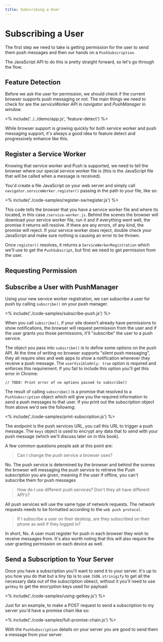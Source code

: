 ```yaml
---
title: Subscribing a User
---
```

# Subscribing a User

The first step we need to take is getting permission for the user to send
them push messages and then our hands on a `PushSubscription`.

The JavaScript API to do this is pretty straight forward, so let's go through
the flow.

## Feature Detection

Before we ask the user for permission, we should check if the current browser
supports push messaging or not. The main things we need to check for are
the *serviceWorker* API in *navigator* and *PushManager* in *window*.

<% include('../../demo/app.js', 'feature-detect') %>

While browser support is growing quickly for both service worker and
push messaging support, it's always a good idea to feature detect and
progressively enhance like this.

## Register a Service Worker

Knowing that service worker and Push is supported, we need to tell the browser
where our special service worker file is (this is the JavaScript file
that will be called when a message is received).

You'd create a file JavaScript on your web server and simply call
`navigator.serviceWorker.register()` passing in the path to your file,
like so:

<% include('./code-samples/register-sw/register.js') %>

This code tells the browser that you have a service worker file and where
its located, in this case `/service-worker.js`. Behind the scenes
the browser will download your service worker file, run it and if everything
went well, the promise it returns will resolve. If there are any errors, of
any kind, the promise will reject. If your service worker does reject, double
check your JavaScript and make sure nothing is causing an error to be thrown.

Once `register()` resolves, it returns a `ServiceWorkerRegistration` which
we'll use to get the `PushSubscript`, but first we need to get permission from
the user.

## Requesting Permission



## Subscribe a User with PushManager

Using your new service worker registration, we can subscribe a user
for push by calling `subscribe()` on your push manager.

<% include('./code-samples/subscribe-push.js') %>

When you call `subscribe()`, if your site doesn't already have permissions
to show notifications, the browser will request permission from the user
and if the user grants you those permissions, it'll "subscribe" the user to
a push service.

The object you pass into `subscribe()` is to define some options on the push API.
At the time of writing no browser supports "silent push messaging", they
all require sites and web apps to show a notification whenever they receive
a push message. The `userVisibleOnly: true` option is required and enforces
this requirement. If you  fail to include this option you'll get this error
in Chrome:

    // TODO: Print error of no options passed to subscribe()

The result of calling `subscribe()` is a promise that resolved to a
`PushSubscription` object which will give you the required information to
send a push messages to that user. If you print
out the subscription object from above we'd see the following:

<% include('./code-samples/print-subscription.js') %>

The endpoint is the push services URL, you call this URL to trigger a push
message. The `keys` object is used to encrypt any data that to send with
your push message (which we'll discuss later on in this book).

A few common questions people ask at this point are:

> Can I change the push service a browser uses?

No. The push service is determined by the browser and behind the scenes the
browser will messaging the push service to retrieve the Push subscription
you are given, meaning if the user if offline, you can't subscribe them
for push messages

> How do I use different push services? Don't they all have different API's?

All push services will use the same type of network requests. The network
requests needs to be formatted according to the `web push protocol`.

> If I subscribe a user on their desktop, are they subscribed on their phone
as well if they logged in?

In short, No. A user must register for push in each browser they wish to
receive messages from. It's also worth noting that this will also require
the user granting permission on each device as well.

## Send a Subscription to Your Server

Once you have a subscription you'll want to send it to your server. It's up
to you how you do that but a tiny tip is to use
`JSON.strinigify` to get all the necessary data out of the subscription obkect,
without it you'll need to use `getKey` to get the encryption keys used for
payload:

<% include('./code-samples/using-getkey.js') %>

Just for an example, to make a POST request to send a subscription to my
server you'd have a promise chain like so:

<% include('./code-samples/full-promise-chain.js') %>

With the `PushSubscription` details on your server you are good to send them
a message from your server.
